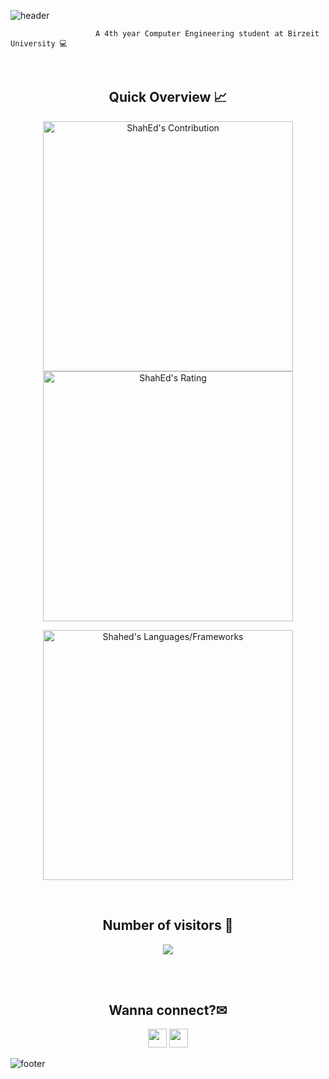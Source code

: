 ![header](https://capsule-render.vercel.app/api?type=Waving&color=gradient&height=180&section=header&text=Hey,%20It's%20ShahEd!👩🏻%20&fontSize=50)


                       A 4th year Computer Engineering student at Birzeit University 💻 


<br />

<h2 align="center">Quick Overview 📈</h2>
  
  <p align = "center">
 
</p>

<p align = "center">
  <img src = "https://github-readme-stats.vercel.app/api?username=ShahEdJamhour&count_private=true&theme=midnight-purple&hide_border=true" alt = "ShahEd's Contribution" width = 400 >
  <img src = "https://github-readme-streak-stats.herokuapp.com?user=ShahEdJamhour&count_private=true&theme=midnight-purple&hide_border=true" alt = "ShahEd's Rating" width = 400 >

</p>

<p align = "center">

 <img src = "https://github-readme-stats.vercel.app/api/top-langs?username=ShahEdJamhour&show_icons=true&count_private=true&locale=en&layout=compact&langs_count=10&hide_border=true&bg_color=282A36&title_color=DD6387&text_color=fff&icon_color=fff" alt = "Shahed's Languages/Frameworks" width = 400 />
</p>


<br />
<h2 align="center"> Number of visitors 👀</h2>
<div align="center" >
  <img src="https://profile-counter.glitch.me/ShahEdJamhour/count.svg"></img>
</div>

<br /><br />
<h2 align="center"> Wanna connect?✉ </h2>
<p align="center">
  <a href = "mailto:TheShahed11@gmail.com"><img src = "https://img.shields.io/badge/Gmail-D14836?style=for-the-badge&logo=gmail&logoColor=white" height = 30></a>
  <a href = "https://www.linkedin.com/in/sh8h9d/"><img src = "https://img.shields.io/badge/LinkedIn-0077B5?style=for-the-badge&logo=linkedin&logoColor=white"     height = 30></a>
 
</p>


![footer](https://capsule-render.vercel.app/api?type=waving&color=gradient&height=150&section=footer)
